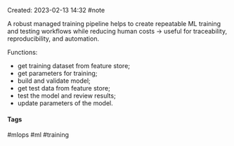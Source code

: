 Created: 2023-02-13 14:32
#note

A robust managed training pipeline helps to create repeatable ML training and testing workflows while reducing human costs -> useful for traceability, reproducibility, and automation.

Functions:
- get training dataset from feature store;
- get parameters for training;
- build and validate model;
- get test data from feature store;
- test the model and review results;
- update parameters of the model.


#### Tags
#mlops #ml #training